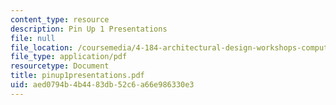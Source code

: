 ```yaml
---
content_type: resource
description: Pin Up 1 Presentations
file: null
file_location: /coursemedia/4-184-architectural-design-workshops-computational-design-for-housing-spring-2002/aed0794b4b4483db52c6a66e986330e3_pinup1presentations.pdf
file_type: application/pdf
resourcetype: Document
title: pinup1presentations.pdf
uid: aed0794b-4b44-83db-52c6-a66e986330e3
---
```

